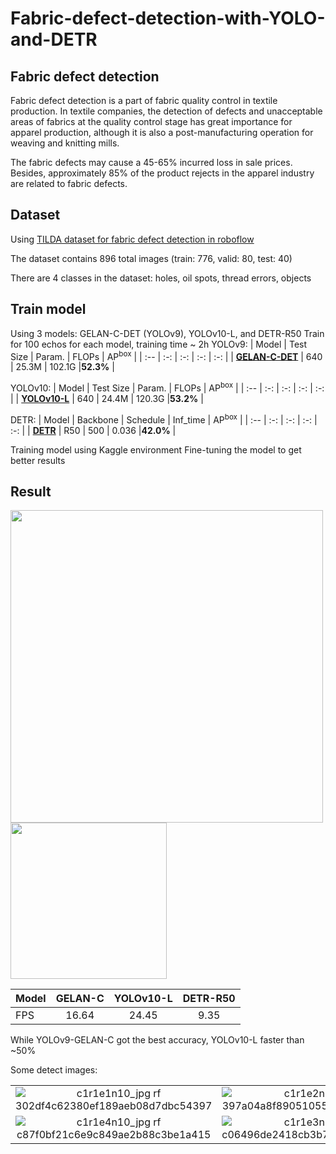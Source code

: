 # Fabric-defect-detection-with-YOLO-and-DETR
## Fabric defect detection
Fabric defect detection is a part of fabric quality control in textile production. In textile companies, the detection of defects and unacceptable areas of fabrics at the quality control stage has great importance for apparel production, although it is also a post-manufacturing operation for weaving and knitting mills.

The fabric defects may cause a 45-65% incurred loss in sale prices. Besides, approximately 85% of the product rejects in the apparel industry are related to fabric defects.

## Dataset
Using [TILDA dataset for fabric defect detection in roboflow](https://universe.roboflow.com/irvin-andersen/tilda-fabric/dataset/2)

The dataset contains 896 total images (train: 776, valid: 80, test: 40)

There are 4 classes in the dataset: holes, oil spots, thread errors, objects

## Train model
Using 3 models: GELAN-C-DET (YOLOv9), YOLOv10-L, and DETR-R50
Train for 100 echos for each model, training time ~ 2h
YOLOv9:
| Model | Test Size | Param. | FLOPs | AP<sup>box</sup> |
| :-- | :-: | :-: | :-: | :-: |
| [**GELAN-C-DET**](https://github.com/WongKinYiu/yolov9/releases/download/v0.1/gelan-c-det.pt) | 640 | 25.3M | 102.1G |**52.3%** |

YOLOv10:
| Model | Test Size | Param. | FLOPs | AP<sup>box</sup> |
| :-- | :-: | :-: | :-: | :-: |
| [**YOLOv10-L**](https://github.com/WongKinYiu/yolov9/releases/download/v0.1/gelan-c-det.pt) | 640 | 24.4M | 120.3G |**53.2%** |

DETR:
| Model | Backbone | Schedule | Inf_time | AP<sup>box</sup> |
| :-- | :-: | :-: | :-: | :-: |
| [**DETR**](https://github.com/WongKinYiu/yolov9/releases/download/v0.1/gelan-c-det.pt) | R50 | 500 | 0.036 |**42.0%** |

Training model using Kaggle environment
Fine-tuning the model to get better results
## Result

<img src="https://github.com/user-attachments/assets/904a7deb-0839-4f41-b203-d8a2729ad289" height="500">
<br/>
<img src="https://github.com/user-attachments/assets/6147ee40-75d2-49bc-b931-17c4316c1aa4" height="250">

|Model|	GELAN-C|	YOLOv10-L|	DETR-R50|
| :-- | :-: | :-: | :-: |
|FPS	|16.64	|24.45	|9.35|

While YOLOv9-GELAN-C got the best accuracy, YOLOv10-L faster than ~50%

Some detect images:

|||
|:-------------------------:|:-------------------------:|
|![c1r1e1n10_jpg rf 302df4c62380ef189aeb08d7dbc54397](https://github.com/khued200/Fabric-defect-detection-with-YOLOv9/assets/139615350/9a46c467-911c-4ba9-9b5d-fa2a72b50baf)|![c1r1e2n26_jpg rf 397a04a8f89051055723d42e8d428c3f](https://github.com/khued200/Fabric-defect-detection-with-YOLOv9/assets/139615350/81c616c7-323b-4e3c-88bb-f12cb5e3a32a)|
|![c1r1e4n10_jpg rf c87f0bf21c6e9c849ae2b88c3be1a415](https://github.com/khued200/Fabric-defect-detection-with-YOLOv9/assets/139615350/b19891ed-4b29-4e54-ac90-7b17deb5d0ad)|![c1r1e3n26_jpg rf c06496de2418cb3b7ea2198ec487daca](https://github.com/khued200/Fabric-defect-detection-with-YOLOv9/assets/139615350/6b416655-ca6b-4870-8b7c-7027183045a4)|





